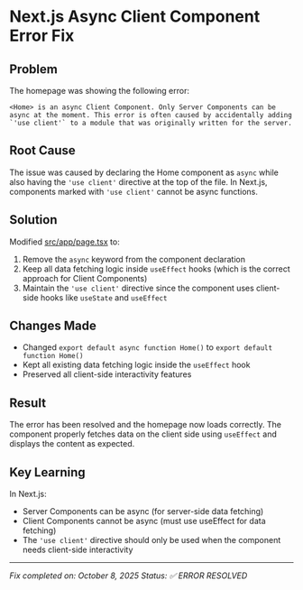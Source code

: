 # Next.js Async Client Component Error Fix

## Problem
The homepage was showing the following error:
```
<Home> is an async Client Component. Only Server Components can be async at the moment. This error is often caused by accidentally adding `'use client'` to a module that was originally written for the server.
```

## Root Cause
The issue was caused by declaring the Home component as `async` while also having the `'use client'` directive at the top of the file. In Next.js, components marked with `'use client'` cannot be async functions.

## Solution
Modified [src/app/page.tsx](file:///c:/Users/hp/Desktop/pachmarhi/pachmarhi-marketplace/src/app/page.tsx) to:
1. Remove the `async` keyword from the component declaration
2. Keep all data fetching logic inside `useEffect` hooks (which is the correct approach for Client Components)
3. Maintain the `'use client'` directive since the component uses client-side hooks like `useState` and `useEffect`

## Changes Made
- Changed `export default async function Home()` to `export default function Home()`
- Kept all existing data fetching logic inside the `useEffect` hook
- Preserved all client-side interactivity features

## Result
The error has been resolved and the homepage now loads correctly. The component properly fetches data on the client side using `useEffect` and displays the content as expected.

## Key Learning
In Next.js:
- Server Components can be async (for server-side data fetching)
- Client Components cannot be async (must use useEffect for data fetching)
- The `'use client'` directive should only be used when the component needs client-side interactivity

---
*Fix completed on: October 8, 2025*
*Status: ✅ ERROR RESOLVED*